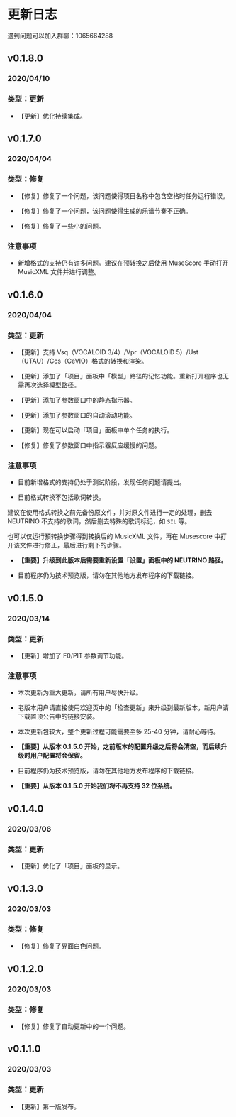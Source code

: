 # 更新日志

遇到问题可以加入群聊：1065664288

## v0.1.8.0

### 2020/04/10

### 类型：更新

- 【更新】优化持续集成。

## v0.1.7.0

### 2020/04/04

### 类型：修复

- 【修复】修复了一个问题，该问题使得项目名称中包含空格时任务运行错误。

- 【修复】修复了一个问题，该问题使得生成的乐谱节奏不正确。

- 【修复】修复了一些小的问题。

### 注意事项

- 新增格式的支持仍有许多问题。建议在预转换之后使用 MuseScore 手动打开 MusicXML 文件并进行调整。

## v0.1.6.0

### 2020/04/04

### 类型：更新

- 【更新】支持 Vsq（VOCALOID 3/4）/Vpr（VOCALOID 5）/Ust（UTAU）/Ccs（CeVIO）格式的转换和渲染。

- 【更新】添加了「项目」面板中「模型」路径的记忆功能。重新打开程序也无需再次选择模型路径。

- 【更新】添加了参数窗口中的静态指示器。

- 【更新】添加了参数窗口的自动滚动功能。

- 【更新】现在可以启动「项目」面板中单个任务的执行。

- 【修复】修复了参数窗口中指示器反应缓慢的问题。

### 注意事项

- 目前新增格式的支持仍处于测试阶段，发现任何问题请提出。

- 目前格式转换不包括歌词转换。

建议在使用格式转换之前先备份原文件，并对原文件进行一定的处理，删去 NEUTRINO 不支持的歌词，然后删去特殊的歌词标记，如 `SIL` 等。

也可以仅运行预转换步骤得到转换后的 MusicXML 文件，再在 Musescore 中打开该文件进行修正，最后进行剩下的步骤。

- **【重要】升级到此版本后需要重新设置「设置」面板中的 NEUTRINO 路径。**

- 目前程序仍为技术预览版，请勿在其他地方发布程序的下载链接。

## v0.1.5.0

### 2020/03/14

### 类型：更新

- 【更新】增加了 F0/PIT 参数调节功能。

### 注意事项

- 本次更新为重大更新，请所有用户尽快升级。

- 老版本用户请直接使用欢迎页中的「检查更新」来升级到最新版本，新用户请下载置顶公告中的链接安装。

- 本次更新包较大，整个更新过程可能需要至多 25-40 分钟，请耐心等待。

- **【重要】从版本 0.1.5.0 开始，之前版本的配置升级之后将会清空，而后续升级时用户配置将会保留。**

- 目前程序仍为技术预览版，请勿在其他地方发布程序的下载链接。

- **【重要】从版本 0.1.5.0 开始我们将不再支持 32 位系统。**

## v0.1.4.0

### 2020/03/06

### 类型：更新

- 【更新】优化了「项目」面板的显示。

## v0.1.3.0

### 2020/03/03

### 类型：修复

- 【修复】修复了界面白色问题。

## v0.1.2.0

### 2020/03/03

### 类型：修复

- 【修复】修复了自动更新中的一个问题。

## v0.1.1.0

### 2020/03/03

### 类型：更新

- 【更新】第一版发布。
